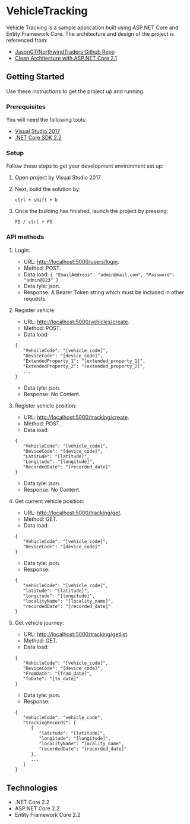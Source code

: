 # VehicleTracking

Vehicle Tracking is a sample application built using ASP.NET Core and Entity Framework Core. The architecture and design of the project is referenced from:

* [JasonGT/NorthwindTraders Github Repo](https://github.com/JasonGT/NorthwindTraders)
* [Clean Architecture with ASP.NET Core 2.1](https://youtu.be/_lwCVE_XgqI)

## Getting Started
Use these instructions to get the project up and running.

### Prerequisites
You will need the following tools:

* [Visual Studio 2017](https://www.visualstudio.com/downloads/)
* [.NET Core SDK 2.2](https://www.microsoft.com/net/download/dotnet-core/2.2)

### Setup
Follow these steps to get your development environment set up:

  1. Open project by Visual Studio 2017
     
  2. Next, build the solution by:
     ```
     ctrl + shift + b
	 ```
  3. Once the building has finished, launch the project by pressing:
     ```
	 F5 / ctrl + F5
	 ```
### API methods
  1. Login:
   
     - URL: [http://localhost:5000/users/login](http://localhost:5000/users/login).
     - Method: POST.
     - Data load: `{ "EmailAddress": "admin@mail.com", "Password": "admin@123" }`
     - Data tyle: json.
     - Response: A Bearer Token string which must be included in other requests.
     
  2. Register vehicle:
  
     - URL: [http://localhost:5000/vehicles/create](http://localhost:5000/vehicles/create).
     - Method: POST.
     - Data load: 
     ```
     { 
        "VehicleCode": "[vehicle_code]", 
        "DeviceCode": "[device_code]", 
        "ExtendedProperty_1": "[extended_property_1]", 
        "ExtendedProperty_2": "[extended_property_2]", 
        ... 
     }
     ```
     - Data tyle: json.
     - Response: No Content.
     
  3. Register vehicle position:
  
     - URL: [http://localhost:5000/tracking/create](http://localhost:5000/tracking/create).
     - Method: POST.
     - Data load: 
     ```
     { 
        "VehicleCode": "[vehicle_code]", 
        "DeviceCode": "[device_code]", 
        "Latitude": "[latitude]", 
        "Longitude": "[longitude]", 
        "RecordedDate": "[recorded_date]" 
     }
     ```
     - Data tyle: json.
     - Response: No Content.
     
  4. Get current vehicle position:
  
     - URL: [http://localhost:5000/tracking/get](http://localhost:5000/tracking/get).
     - Method: GET.
     - Data load: 
     ```
     {
        "VehicleCode": "[vehicle_code]", 
        "DeviceCode": "[device_code]" 
     }
     ```
     - Data tyle: json.
     - Response:
     ```
     {
        "vehicleCode": "[vehicle_code]", 
        "latitude": "[latitude]", 
        "longitude": "[longitude]", 
        "localityName": "[locality_name]", 
        "recordedDate": "[recorded_date]" 
     }
     ```
     
  5. Get vehicle journey:
  
     - URL: [http://localhost:5000/tracking/getlist](http://localhost:5000/tracking/getlist).
     - Method: GET.
     - Data load: 
     ```
     {
        "VehicleCode": "[vehicle_code]", 
        "DeviceCode": "[device_code]",
        "FromDate": "[from_date]",
        "ToDate": "[to_date]"
     }
     ```
     - Data tyle: json.
     - Response:
     ```
     {
        "vehicleCode": "vehicle_code",
        "trackingRecords": [
           {
              "latitude": "[latitude]",
              "longitude": "[longitude]",
              "localityName": "locality_name",
              "recordedDate": "[recorded_date]"
           },
           ...
        ]
     }
     ```

## Technologies
* .NET Core 2.2
* ASP.NET Core 2.2
* Entity Framework Core 2.2